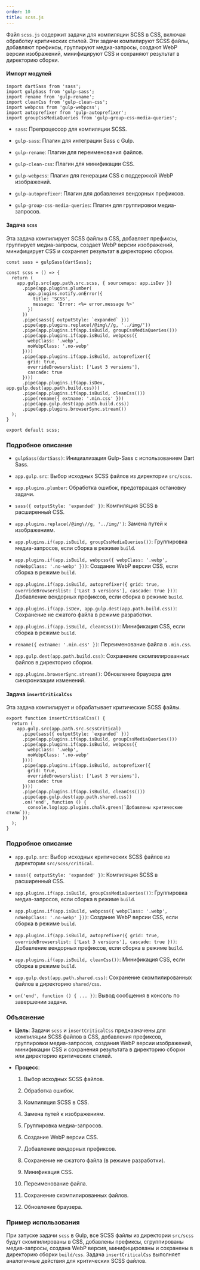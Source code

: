 ```yaml
---
order: 10
title: scss.js
---
```


Файл `scss.js` содержит задачи для компиляции SCSS в CSS, включая обработку критических стилей. Эти задачи компилируют SCSS файлы, добавляют префиксы, группируют медиа-запросы, создают WebP версии изображений, минифицируют CSS и сохраняют результат в директорию сборки.

#### **Импорт модулей**

```
import dartSass from 'sass';
import gulpSass from 'gulp-sass';
import rename from 'gulp-rename';
import cleanCss from 'gulp-clean-css';
import webpcss from 'gulp-webpcss';
import autoprefixer from 'gulp-autoprefixer';
import groupCssMediaQueries from 'gulp-group-css-media-queries';
```

-  `sass`: Препроцессор для компиляции SCSS.

-  `gulp-sass`: Плагин для интеграции Sass с Gulp.

-  `gulp-rename`: Плагин для переименования файлов.

-  `gulp-clean-css`: Плагин для минификации CSS.

-  `gulp-webpcss`: Плагин для генерации CSS с поддержкой WebP изображений.

-  `gulp-autoprefixer`: Плагин для добавления вендорных префиксов.

-  `gulp-group-css-media-queries`: Плагин для группировки медиа-запросов.

#### Задача `scss`

Эта задача компилирует SCSS файлы в CSS, добавляет префиксы, группирует медиа-запросы, создает WebP версии изображений, минифицирует CSS и сохраняет результат в директорию сборки.

```
const sass = gulpSass(dartSass);

const scss = () => {
  return (
    app.gulp.src(app.path.src.scss, { sourcemaps: app.isDev })
      .pipe(app.plugins.plumber(
        app.plugins.notify.onError({
          title: 'SCSS',
          message: 'Error: <%= error.message %>'
        })
      ))
      .pipe(sass({ outputStyle: `expanded` }))
      .pipe(app.plugins.replace(/@img\//g, '../img/'))
      .pipe(app.plugins.if(app.isBuild, groupCssMediaQueries()))
      .pipe(app.plugins.if(app.isBuild, webpcss({
        webpClass: '.webp',
        noWebpClass: '.no-webp'
      })))
      .pipe(app.plugins.if(app.isBuild, autoprefixer({
        grid: true,
        overrideBrowserslist: ['Last 3 versions'],
        cascade: true
      })))
      .pipe(app.plugins.if(app.isDev, app.gulp.dest(app.path.build.css)))
      .pipe(app.plugins.if(app.isBuild, cleanCss()))
      .pipe(rename({ extname: '.min.css' }))
      .pipe(app.gulp.dest(app.path.build.css))
      .pipe(app.plugins.browserSync.stream())
  );
}

export default scss;
```

### Подробное описание

-  `gulpSass(dartSass)`: Инициализация Gulp-Sass с использованием Dart Sass.

-  `app.gulp.src`: Выбор исходных SCSS файлов из директории `src/scss`.

-  `app.plugins.plumber`: Обработка ошибок, предотвращая остановку задачи.

-  `sass({ outputStyle: 'expanded' })`: Компиляция SCSS в расширенный CSS.

-  `app.plugins.replace(/@img\//g, '../img/')`: Замена путей к изображениям.

-  `app.plugins.if(app.isBuild, groupCssMediaQueries())`: Группировка медиа-запросов, если сборка в режиме `build`.

-  `app.plugins.if(app.isBuild, webpcss({ webpClass: '.webp', noWebpClass: '.no-webp' }))`: Создание WebP версии CSS, если сборка в режиме `build`.

-  `app.plugins.if(app.isBuild, autoprefixer({ grid: true, overrideBrowserslist: ['Last 3 versions'], cascade: true }))`: Добавление вендорных префиксов, если сборка в режиме `build`.

-  `app.plugins.if(app.isDev, app.gulp.dest(app.path.build.css))`: Сохранение не сжатого файла в режиме разработки.

-  `app.plugins.if(app.isBuild, cleanCss())`: Минификация CSS, если сборка в режиме `build`.

-  `rename({ extname: '.min.css' })`: Переименование файла в `.min.css`.

-  `app.gulp.dest(app.path.build.css)`: Сохранение скомпилированных файлов в директорию сборки.

-  `app.plugins.browserSync.stream()`: Обновление браузера для синхронизации изменений.

#### Задача `insertCriticalCss`

Эта задача компилирует и обрабатывает критические SCSS файлы.

```
export function insertCriticalCss() {
  return (
    app.gulp.src(app.path.src.scssCritical)
      .pipe(sass({ outputStyle: `expanded` }))
      .pipe(app.plugins.if(app.isBuild, groupCssMediaQueries()))
      .pipe(app.plugins.if(app.isBuild, webpcss({
        webpClass: '.webp',
        noWebpClass: '.no-webp'
      })))
      .pipe(app.plugins.if(app.isBuild, autoprefixer({
        grid: true,
        overrideBrowserslist: ['Last 3 versions'],
        cascade: true
      })))
      .pipe(app.plugins.if(app.isBuild, cleanCss()))
      .pipe(app.gulp.dest(app.path.shared.css))
      .on('end', function () {
        console.log(app.plugins.chalk.green(`Добавлены критические стили`));
      })
  );
}
```

### Подробное описание

-  `app.gulp.src`: Выбор исходных критических SCSS файлов из директории `src/scss/critical`.

-  `sass({ outputStyle: 'expanded' })`: Компиляция SCSS в расширенный CSS.

-  `app.plugins.if(app.isBuild, groupCssMediaQueries())`: Группировка медиа-запросов, если сборка в режиме `build`.

-  `app.plugins.if(app.isBuild, webpcss({ webpClass: '.webp', noWebpClass: '.no-webp' }))`: Создание WebP версии CSS, если сборка в режиме `build`.

-  `app.plugins.if(app.isBuild, autoprefixer({ grid: true, overrideBrowserslist: ['Last 3 versions'], cascade: true }))`: Добавление вендорных префиксов, если сборка в режиме `build`.

-  `app.plugins.if(app.isBuild, cleanCss())`: Минификация CSS, если сборка в режиме `build`.

-  `app.gulp.dest(app.path.shared.css)`: Сохранение скомпилированных файлов в директорию `shared/css`.

-  `on('end', function () { ... })`: Вывод сообщения в консоль по завершении задачи.

### Объяснение

-  **Цель**: Задачи `scss` и `insertCriticalCss` предназначены для компиляции SCSS файлов в CSS, добавления префиксов, группировки медиа-запросов, создания WebP версии изображений, минификации CSS и сохранения результата в директорию сборки или директорию критических стилей.

-  **Процесс**:

   1. Выбор исходных SCSS файлов.

   2. Обработка ошибок.

   3. Компиляция SCSS в CSS.

   4. Замена путей к изображениям.

   5. Группировка медиа-запросов.

   6. Создание WebP версии CSS.

   7. Добавление вендорных префиксов.

   8. Сохранение не сжатого файла (в режиме разработки).

   9. Минификация CSS.

   10. Переименование файла.

   11. Сохранение скомпилированных файлов.

   12. Обновление браузера.

### Пример использования

При запуске задачи `scss` в Gulp, все SCSS файлы из директории `src/scss` будут скомпилированы в CSS, добавлены префиксы, сгруппированы медиа-запросы, создана WebP версия, минифицированы и сохранены в директорию сборки `build/css`. Задача `insertCriticalCss` выполняет аналогичные действия для критических SCSS файлов.